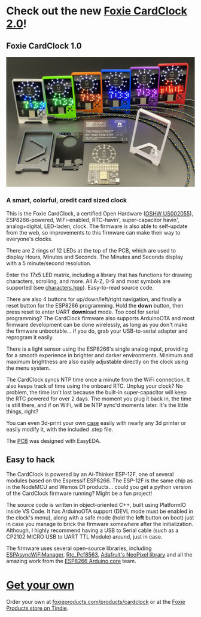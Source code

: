 # Check out the new [Foxie CardClock 2.0](https://github.com/foxieproducts/cardclock2)!



## Foxie CardClock 1.0

![Foxie CardClock](cardclock.jpg)

### A smart, colorful, credit card sized clock

This is the Foxie CardClock, a certified Open Hardware ([OSHW US002055](https://certification.oshwa.org/us002055.html)), ESP8266-powered, WiFi-enabled, RTC-havin', super-capacitor havin', analog+digital, LED-laden, clock. The firmware is also able to self-update from the web, so improvements to this firmware can make their way to everyone's clocks.

There are 2 rings of 12 LEDs at the top of the PCB, which are used to display Hours, Minutes and Seconds. The Minutes and Seconds display with a 5 minute/second resolution.

Enter the 17x5 LED matrix, including a library that has functions for drawing characters, scrolling, and more. All A-Z, 0-9 and most symbols are supported (see [characters.hpp](firmware/src/characters.hpp)). Easy-to-read source code. 

There are also 4 buttons for up/down/left/right navigation, and finally a reset button for the ESP8266 programming. Hold the **down** button, then press reset to enter UART **down**load mode. Too cool for serial programming? The CardClock firmware also supports ArduinoOTA and most firmware development can be done wirelessly, as long as you don't make the firmware unbootable... if you do, grab your USB-to-serial adapter and reprogram it easily. 

There is a light sensor using the ESP8266's single analog input, providing for a smooth experience in brighter and darker environments. Minimum and maximum brightness are also easily adjustable directly on the clock using the menu system.

The CardClock syncs NTP time once a minute from the WiFi connection. It also keeps track of time using the onboard RTC. Unplug your clock? No problem, the time isn't lost because the built-in super-capacitor will keep the RTC powered for over 2 days. The moment you plug it back in, the time is still there, and if on WiFi, will be NTP sync'd moments later. It's the little things, right?

You can even 3d-print your own [case](case/) easily with nearly any 3d printer or easily modify it, with the included .step file. 

The [PCB](pcb/) was designed with EasyEDA.

## Easy to hack

The CardClock is powered by an Ai-Thinker ESP-12F, one of several modules based on the Espressif ESP8266. The ESP-12F is the same chip as in the NodeMCU and Wemos D1 products... could you get a python version of the CardClock firmware running? Might be a fun project!

The source code is written in object-oriented C++, built using PlatformIO inside VS Code. It has ArduinoOTA support (DEVL mode must be enabled in the clock's menu), along with a safe mode (hold the **left** button on boot) just in case you manage to brick the firmware somewhere after the initialization. Although, I highly recommend having a USB to Serial cable (such as a CP2102 MICRO USB to UART TTL Module) around, just in case.

The firmware uses several open-source libraries, including [ESPAsyncWiFiManager](https://github.com/alanswx/ESPAsyncWiFiManager]), [Rtc_Pcf8563](https://github.com/elpaso/Rtc_Pcf8563), [Adafruit's NeoPixel library](https://github.com/adafruit/Adafruit_NeoPixel) and all the amazing work from the [ESP8266 Arduino core](https://github.com/esp8266/Arduino) team.

# [Get your own](https://www.foxieproducts.com/)

Order your own at [foxieproducts.com/products/cardclock](https://www.foxieproducts.com/products/cardclock) or at the [Foxie Products store on Tindie](https://www.tindie.com/products/foxieproducts/foxie-cardclock/).
